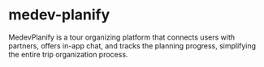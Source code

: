 # medev-planify
MedevPlanify is a tour organizing platform that connects users with partners, offers in-app chat, and tracks the planning progress, simplifying the entire trip organization process.
